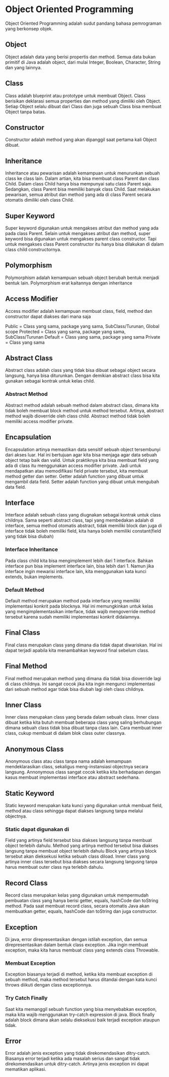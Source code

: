 # Object Oriented Programming
Object Oriented Programming adalah sudut pandang bahasa pemrograman yang berkonsep objek.

## Object
Object adalah data yang berisi propertis dan method. 
Semua data bukan primitif di Java adalah object, dari mulai Integer, Boolean, Character, String dan yang lainnya.

## Class
Class adalah blueprint atau prototype untuk membuat Object.
Class berisikan deklarasi semua properties dan method yang dimiliki oleh Object.
Setiap Object selalu dibuat dari Class dan juga sebuah Class bisa membuat Object tanpa batas.

## Constructor
Constructor adalah method yang akan dipanggil saat pertama kali Object dibuat.

## Inheritance
Inheritance atau pewarisan adalah kemampuan untuk menurunkan sebuah class ke class lain.
Dalam artian, kita bisa membuat class Parent dan class Child.
Dalam class Child hanya bisa mempunyai satu class Parent saja. Sedangkan, class Parent bisa memiliki banyak class Child. 
Saat melakukan pewarisan, semua atribut dan method yang ada di class Parent secara otomatis dimiliki oleh class Child.

## Super Keyword
Super keyword digunakan untuk mengakses atribut dan method yang ada pada class Parent.
Selain untuk mengakses atribut dan method, super keyword bisa digunakan untuk mengakses parent class constructor. Tapi untuk mengakses class Parent constructor itu hanya bisa dilakukan di dalam class child constructornya. 

## Polymorphism
Polymorphism adalah kemampuan sebuah object berubah bentuk menjadi bentuk lain.
Polymorphism erat kaitannya dengan inheritance

## Access Modifier
Access modifier adalah kemampuan membuat class, field, method dan constructor dapat diakses dari mana saja

Public = Class yang sama, package yang sama, SubClass/Turunan, Global scope
Protected = Class yang sama, package yang sama, SubClass/Turunan
Default = Class yang sama, package yang sama
Private = Class yang sama

## Abstract Class
Abstract class adalah class yang tidak bisa dibuat sebagai object secara langsung, hanya bisa diturunkan.
Dengan demikian abstract class bisa kita gunakan sebagai kontrak untuk kelas child.

### Abstract Method
Abstract method adalah sebuah method dalam abstract class, dimana kita tidak boleh membuat block method untuk method tersebut.
Artinya, abstract method wajib dioverride oleh class child.
Abstract method tidak boleh memiliki access modifier private.

## Encapsulation
Encapsulation artinya memastikan data sensitif sebuah object tersembunyi dari akses luar. 
Hal ini bertujuan agar kita bisa menjaga agar data sebuah object tetap baik dan valid.
Untuk praktiknya kita bisa membuat field yang ada di class itu menggunakan access modifier private.
Jadi untuk mendapatkan atau memodifikasi field private tersebut, kita membuat method getter dan setter.
Getter adalah function yang dibuat untuk mengambil data field.
Setter adalah function yang dibuat untuk mengubah data field.

## Interface
Interface adalah sebuah class yang diugnakan sebagai kontrak untuk class childnya. Sama seperti abstract class,
tapi yang membedakan adalah di interface, semua method otomatis abstract, tidak memiliki block dan juga di interface
tidak boleh memiliki field, kita hanya boleh memiliki constant(field yang tidak bisa diubah)

### Interface Inheritance
Pada class child kita bisa mengimplement lebih dari 1 interface. Bahkan interface pun bisa implement interface lain, bisa lebih dari 1.
Namun jika interface ingin mewarisi interface lain, kita menggunakan kata kunci extends, bukan implements.

### Default Method
Default method merupakan method pada interface yang memiliki implementasi konkrit pada blocknya. 
Hal ini memungkinkan untuk kelas yang mengimplementasikan interface, tidak wajib mengoverride method tersebut
karena sudah memiliki implementasi konkrit didalamnya.

## Final Class
Final class merupakan class yang dimana dia tidak dapat diwariskan. Hal ini dapat terjadi apabila kita menambahkan
keyword final sebelum class.

## Final Method
Final method merupakan method yang dimana dia tidak bisa dioverride lagi di class childnya.
Ini sangat cocok jika kita ingin mengunci implementasi dari sebuah method agar tidak bisa diubah lagi oleh class childnya.

## Inner Class
Inner class merupakan class yang berada dalam sebuah class. Inner class dibuat ketika kita butuh membuat beberapa class
yang saling berhubungan dimana sebuah class tidak bisa dibuat tanpa class lain. 
Cara membuat inner class, cukup membuat di dalam blok class outer classnya.

## Anonymous Class
Anonymous class atau class tanpa nama adalah kemampuan mendeklarasikan class, sekaligus meng-instansiasi objectnya secara langsung.
Annonymous class sangat cocok ketika kita berhadapan dengan kasus membuat implementasi interface atau abstract sederhana.

## Static Keyword
Static keyword merupakan kata kunci yang digunakan untuk membuat field, method atau class sehingga dapat diakses langsung
tanpa melalui objectnya.

### Static dapat digunakan di
Field yang artinya field tersebut bisa diakses langsung tanpa membuat object terlebih dahulu.
Method yang artinya method tersebut bisa diakses langsung tanpa membuat object terlebih dahulu
Block yang artinya block tersebut akan dieksekusi ketika sebuah class diload.
Inner class yang artinya inner class tersebut bisa diakses secara langsung langusng tanpa harus membuat outer class nya terlebih dahulu.

## Record Class
Record class merupakan kelas yang digunakan untuk mempermudah pembuatan class yang hanya berisi getter, equals, hashCode dan toString method.
Pada saat membuat record class, secara otomatis Java akan membuatkan getter, equals, hashCode dan toString dan juga constructor.

## Exception
Di java, error direpresentasikan dengan istilah exception, dan semua direpresentasikan dalam bentuk class exception.
Jika ingin membuat exception, maka kita harus membuat class yang extends class Throwable.

### Membuat Exception
Exception biasanya terjadi di method, ketika kita membuat exception di sebuah method, maka method tersebut harus ditandai dengan 
kata kunci throws diikuti dengan class exceptionnya.

### Try Catch Finally
Saat kita memanggil sebuah function yang bisa menyebabkan exception, maka kita wajib menggunakan try-catch expression di java.
Block finally adalah block dimana akan selalu dieksekusi baik terjadi exception ataupun tidak.

## Error
Error adalah jenis exception yang tidak direkomendasikan ditry-catch. Biasanya error terjadi ketika ada masalah serius dan
sangat tidak direkomendasikan untuk ditry-catch. Artinya jenis exception ini dapat mematikan aplikasi.